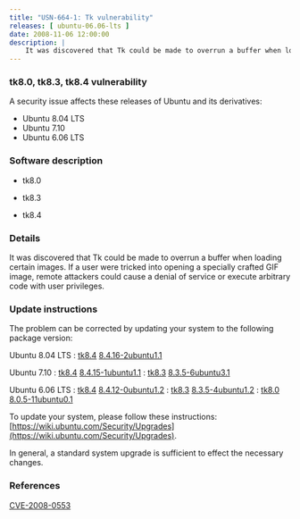 ```yaml
---
title: "USN-664-1: Tk vulnerability"
releases: [ ubuntu-06.06-lts ]
date: 2008-11-06 12:00:00
description: |
    It was discovered that Tk could be made to overrun a buffer when loading certain images. If a user were tricked into opening a specially crafted GIF image, remote attackers could cause a denial of service or execute arbitrary code with user privileges. 
--- 
```

 
### tk8.0, tk8.3, tk8.4 vulnerability

A security issue affects these releases of Ubuntu and its derivatives:

* Ubuntu 8.04 LTS
* Ubuntu 7.10
* Ubuntu 6.06 LTS

### Software description

* tk8.0 

* tk8.3 

* tk8.4 

### Details

It was discovered that Tk could be made to overrun a buffer when loading certain images. If a user were tricked into opening a specially crafted GIF image, remote attackers could cause a denial of service or execute arbitrary code with user privileges. 

### Update instructions

The problem can be corrected by updating your system to the following package version:

Ubuntu 8.04 LTS
 : [tk8.4](https://launchpad.net/ubuntu/+source/tk8.4) <span> [8.4.16-2ubuntu1.1](https://launchpad.net/ubuntu/+source/tk8.4/8.4.16-2ubuntu1.1) </span> 

Ubuntu 7.10
 : [tk8.4](https://launchpad.net/ubuntu/+source/tk8.4) <span> [8.4.15-1ubuntu1.1](https://launchpad.net/ubuntu/+source/tk8.4/8.4.15-1ubuntu1.1) </span> 
 : [tk8.3](https://launchpad.net/ubuntu/+source/tk8.3) <span> [8.3.5-6ubuntu3.1](https://launchpad.net/ubuntu/+source/tk8.3/8.3.5-6ubuntu3.1) </span> 

Ubuntu 6.06 LTS
 : [tk8.4](https://launchpad.net/ubuntu/+source/tk8.4) <span> [8.4.12-0ubuntu1.2](https://launchpad.net/ubuntu/+source/tk8.4/8.4.12-0ubuntu1.2) </span> 
 : [tk8.3](https://launchpad.net/ubuntu/+source/tk8.3) <span> [8.3.5-4ubuntu1.2](https://launchpad.net/ubuntu/+source/tk8.3/8.3.5-4ubuntu1.2) </span> 
 : [tk8.0](https://launchpad.net/ubuntu/+source/tk8.0) <span> [8.0.5-11ubuntu0.1](https://launchpad.net/ubuntu/+source/tk8.0/8.0.5-11ubuntu0.1) </span> 

To update your system, please follow these instructions: [https://wiki.ubuntu.com/Security/Upgrades](https://wiki.ubuntu.com/Security/Upgrades).

In general, a standard system upgrade is sufficient to effect the necessary changes. 

### References

 [CVE-2008-0553](http://people.ubuntu.com/~ubuntu-security/cve/CVE-2008-0553)
 
